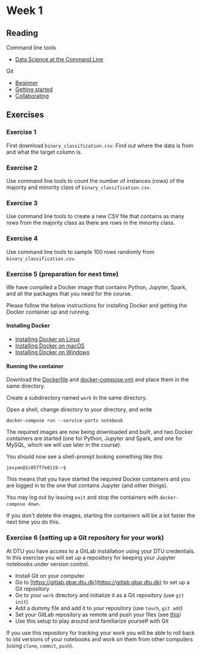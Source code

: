 # Week 1
## Reading
Command line tools
- [Data Science at the Command Line](https://www.datascienceatthecommandline.com/) 

Git
- [Beginner](https://www.atlassian.com/git/tutorials/what-is-version-control)
- [Getting started](https://www.atlassian.com/git/tutorials/setting-up-a-repository)
- [Collaborating](https://www.atlassian.com/git/tutorials/syncing)

## Exercises
### Exercise 1
First download `binary_classification.csv`. Find out where the data is from and what the target column is.

### Exercise 2
Use command line tools to count the number of instances (rows) of the majority and minority class of `binary_classification.csv`.

### Exercise 3
Use command line tools to create a new CSV file that contains as many rows from the majority class as there are rows in the minority class.

### Exercise 4
Use command line tools to sample 100 rows randomly from `binary_classification.csv`.

### Exercise 5 (preparation for next time)
We have compiled a Docker image that contains Python, Jupyter, Spark, and all the packages that you need for the course. 

Please follow the below instructions for installing Docker and getting the Docker container up and running.

#### Installing Docker
- [Installing Docker on Linux](https://runnable.com/docker/install-docker-on-linux)
- [Installing Docker on macOS](https://runnable.com/docker/install-docker-on-macos)
- [Installing Docker on Windows](https://runnable.com/docker/install-docker-on-windows-10)

#### Running the container
Download the [Dockerfile](../docker/Dockerfile) and [docker-compose.yml](../docker/docker-compose.yml) and place them in the same directory.

Create a subdirectory named `work` in the same directory.

Open a shell, change directory to your directory, and write

```
docker-compose run --service-ports notebook
```

The required images are now being downloaded and built, and two Docker containers are started (one for Python, Jupyter and Spark, and one for MySQL, which we will use later in the course).

You should now see a shell-prompt looking something like this

```
jovyan@1c057f7e8119:~$
```

This means that you have started the required Docker containers and you are logged in to the one that contains Jupyter (and other things).

You may log out by issuing `exit` and stop the containers with `docker-compose down`.

If you don't delete the images, starting the containers will be a lot faster the next time you do this.

### Exercise 6 (setting up a Git repository for your work)
At DTU you have access to a GitLab installation using your DTU credentials. In this exercise you will set up a repository for keeping your Jupyter notebooks under version control.

- Install Git on your computer
- Go to [https://gitlab.gbar.dtu.dk](https://gitlab.gbar.dtu.dk) to set up a Git repository
- Go to your `work` directory and initialize it as a Git repository (use `git init`)
- Add a dummy file and add it to your repository (use `touch`, `git add`)
- Set your GitLab repository as remote and push your files (see [this](https://help.github.com/en/articles/adding-an-existing-project-to-github-using-the-command-line)) 
- Use this setup to play around and familiarize yourself with Git

If you use this repository for tracking your work you will be able to roll back to old versions of your notebooks and work on them from other computers (using `clone`, `commit`, `push`).
